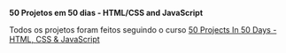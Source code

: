 <strong>50 Projetos em 50 dias - HTML/CSS and JavaScript</strong>

Todos os projetos foram feitos seguindo o curso <a href="https://www.udemy.com/course/50-projects-50-days/">50 Projects In 50 Days - HTML, CSS & JavaScript</a>
